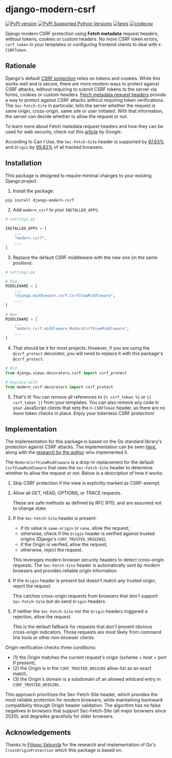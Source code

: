 # django-modern-csrf

[![PyPI version](https://badge.fury.io/py/django-modern-csrf.svg)](https://badge.fury.io/py/django-modern-csrf)
[![PyPI Supported Python Versions](https://img.shields.io/pypi/pyversions/django-modern-csrf.svg)](https://pypi.python.org/pypi/django-modern-csrf/)
[![tests](https://github.com/feliperalmeida/django-modern-csrf/actions/workflows/main.yml/badge.svg?branch=main)](https://github.com/feliperalmeida/django-modern-csrf/actions/workflows/main.yml)
[![codecov](https://codecov.io/github/feliperalmeida/django-modern-csrf/graph/badge.svg?token=F8O6BPUYPH)](https://codecov.io/github/feliperalmeida/django-modern-csrf)

Django modern CSRF protection using **Fetch metadata** request headers, without tokens, cookies or custom headers. No
more CSRF token errors, `csrf_token` in your templates or configuring frontend clients to deal with `X-CSRFToken`.

## Rationale

Django's default [CSRF protection](https://docs.djangoproject.com/en/5.2/ref/csrf/) relies on tokens and cookies. While
this works well and is secure, there are more
modern ways to protect against CSRF attacks, without requiring to submit CSRF tokens to the server via forms, cookies or
custom headers.
[Fetch metadata request headers](https://developer.mozilla.org/en-US/docs/Glossary/Fetch_metadata_request_header)
provide a way to protect against CSRF attacks without requiring token verifications. The `Sec-Fetch-Site` in particular,
tells the server whether the request is same origin, cross-origin, same site or user initiated. With that information,
the server can decide whether to allow the request or not.

To learn more about Fetch metadata request headers and how they can be used for web security, check out this
[article](https://web.dev/fetch-metadata/) by Google.

According to Can I Use, the `Sec-Fetch-Site` header is supported
by [97.63%](https://caniuse.com/mdn-http_headers_sec-fetch-site) and `Origin`
by [99.83%](https://caniuse.com/mdn-http_headers_origin) of all tracked browsers.

## Installation

This package is designed to require minimal changes to your existing Django project.

1. Install the package:

```bash
pip install django-modern-csrf
```

2. Add `modern_csrf` to your `INSTALLED_APPS`:

```python
# settings.py

INSTALLED_APPS = [
    ...
    "modern_csrf",
    ...
]
```

3. Replace the default CSRF middleware with the new one (in the same position):

```python
# settings.py

# Old
MIDDLEWARE = [
    ...
    "django.middleware.csrf.CsrfViewMiddleware",
    ...
]

# New
MIDDLEWARE = [
    ...
    "modern_csrf.middleware.ModernCsrfViewMiddleware",
    ...
]
```

4. That should be it for most projects. However, if you are using the `@csrf_protect` decorator, you will need to
   replace
   it with this package's `@csrf_protect`.

```python
# Old
from django.views.decorators.csrf import csrf_protect

# Replace with
from modern_csrf.decorators import csrf_protect
```

5. That's it! You can remove all references to `{% csrf_token %}` or `{{ csrf_token }}` from your templates. You can
   also
   remove any code in your JavaScript clients that sets the `X-CSRFToken` header, as there are no more token checks in
   place. Enjoy your tokenless CSRF protection!

## Implementation

The implementation for this package is based on the Go standard library's protection against CSRF attacks. The
implementation can be seen [here](https://cs.opensource.google/go/go/+/refs/tags/go1.25rc2:src/net/http/csrf.go;l=122),
along with the [research by the author](https://words.filippo.io/csrf/) who implemented it.

The `ModernCsrfViewMiddleware` is a drop-in replacement for the default `CsrfViewMiddleware` that uses the
`Sec-Fetch-Site` header to determine whether to allow the request or not. Below is a description of how it works:

1. Skip CSRF protection if the view is explicitly marked as CSRF-exempt.

2. Allow all GET, HEAD, OPTIONS, or TRACE requests.

   These are safe methods as defined by RFC 9110, and are assumed not to change state.

3. If the `Sec-Fetch-Site` header is present:
    - if its value is `same-origin` or `none`, allow the request;
    - otherwise, check if the `Origin` header is verified against trusted origins (Django's `CSRF_TRUSTED_ORIGINS`);
    - if the Origin is verified, allow the request;
    - otherwise, reject the request.

   This leverages modern browser security headers to detect cross-origin requests. The `Sec-Fetch-Site` header is
   automatically sent by modern browsers and provides reliable origin information.

4. If the `Origin` header is present but doesn't match any trusted origin, reject the request.

   This catches cross-origin requests from browsers that don't support `Sec-Fetch-Site` but do send `Origin` headers.

5. If neither the `Sec-Fetch-Site` nor the `Origin` headers triggered a rejection, allow the request.

   This is the default fallback for requests that don't present obvious cross-origin indicators. Those requests are most
   likely from command line tools or other non-browser clients.

Origin verification checks three conditions:

- (1) the Origin matches the current request's origin (scheme + host + port if present),
- (2) the Origin is in the `CSRF_TRUSTED_ORIGINS` allow-list as an exact match,
- (3) the Origin's domain is a subdomain of an allowed wildcard entry in `CSRF_TRUSTED_ORIGINS`.

This approach prioritizes the Sec-Fetch-Site header, which provides the most reliable protection for modern browsers,
while maintaining backward compatibility through
Origin header validation. The algorithm has no false negatives in browsers that support Sec-Fetch-Site (all major
browsers since 2020), and degrades gracefully for older browsers.

## Acknowledgements

Thanks to [Filippo Valsorda](https://github.com/FiloSottile) for the research and implementation of Go's
`CrossOriginProtection` which this package is based on.
